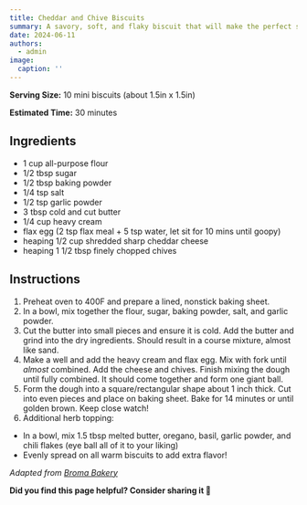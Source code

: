 ```yaml
---
title: Cheddar and Chive Biscuits
summary: A savory, soft, and flaky biscuit that will make the perfect snack or side.
date: 2024-06-11
authors:
  - admin
image:
  caption: ''
---
```


**Serving Size:** 10 mini biscuits (about 1.5in x 1.5in)

**Estimated Time:** 30 minutes

## Ingredients

* 1 cup all-purpose flour
* 1/2 tbsp sugar
* 1/2 tbsp baking powder
* 1/4 tsp salt
* 1/2 tsp garlic powder
* 3 tbsp cold and cut butter
* 1/4 cup heavy cream
* flax egg (2 tsp flax meal + 5 tsp water, let sit for 10 mins until goopy)
* heaping 1/2 cup shredded sharp cheddar cheese
* heaping 1 1/2 tbsp finely chopped chives

## Instructions

1. Preheat oven to 400F and prepare a lined, nonstick baking sheet. 
2. In a bowl, mix together the flour, sugar, baking powder, salt, and garlic powder. 
3. Cut the butter into small pieces and ensure it is cold. Add the butter and grind into the dry ingredients. Should result in a course mixture, almost like sand.  
4. Make a well and add the heavy cream and flax egg. Mix with fork until *almost* combined. Add the cheese and chives. Finish mixing the dough until fully combined. It should come together and form one giant ball. 
5. Form the dough into a square/rectangular shape about 1 inch thick. Cut into even pieces and place on baking sheet. Bake for 14 minutes or until golden brown. Keep close watch!
6. Additional herb topping:
  + In a bowl, mix 1.5 tbsp melted butter, oregano, basil, garlic powder, and chili flakes (eye ball all of it to your liking)
  + Evenly spread on all warm biscuits to add extra flavor!
  
*Adapted from [Broma Bakery](https://bromabakery.com/cheddar-chive-scones/)*

**Did you find this page helpful? Consider sharing it 🙌**
